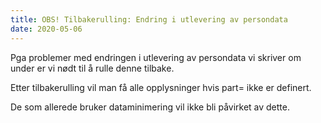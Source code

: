 ```yaml
---
title: OBS! Tilbakerulling: Endring i utlevering av persondata
date: 2020-05-06
---
```


Pga problemer med endringen i utlevering av persondata vi skriver om under er vi nødt til å rulle denne tilbake. 

Etter tilbakerulling vil man få alle opplysninger hvis part= ikke er definert. 

De som allerede bruker dataminimering vil ikke bli påvirket av dette. 


